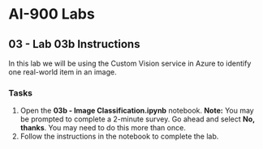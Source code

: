 # AI-900 Labs
## 03 - Lab 03b Instructions
In this lab we will be using the Custom Vision service in Azure to identify one real-world item in an image.

### Tasks
1.  Open the **03b - Image Classification.ipynb** notebook.
    **Note:** You may be prompted to complete a 2-minute survey. Go ahead and select **No, thanks**. You may need to do this more than once.
2.  Follow the instructions in the notebook to complete the lab.
